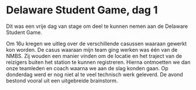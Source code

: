 # Delaware Student Game, dag 1

Dit was een vrije dag van stage om deel te kunnen nemen aan de Delaware Student Game.

Om 16u kregen we uitleg over de verschillende casussen waaraan gewerkt kon worden. De casus waaraan mijn team ging werken was één van de NMBS. Zij wouden een manier vinden om de locatie en het traject van de reizigers buiten het station te kunnen registreren. Hierna ontmoetten we dan onze teamleden en coach waarna we aan de slag konden gaan. Op donderdag werd er nog niet al te veel technisch werk geleverd. De avond bestond vooral uit een uitgebreide brainstorm.